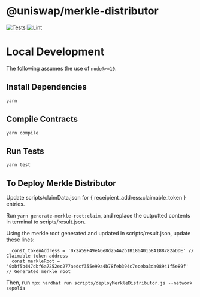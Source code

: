 # @uniswap/merkle-distributor

[![Tests](https://github.com/Uniswap/merkle-distributor/workflows/Tests/badge.svg)](https://github.com/Uniswap/merkle-distributor/actions?query=workflow%3ATests)
[![Lint](https://github.com/Uniswap/merkle-distributor/workflows/Lint/badge.svg)](https://github.com/Uniswap/merkle-distributor/actions?query=workflow%3ALint)

# Local Development

The following assumes the use of `node@>=10`.

## Install Dependencies

`yarn`

## Compile Contracts

`yarn compile`

## Run Tests

`yarn test`

## To Deploy Merkle Distributor

Update scripts/claimData.json for { receipient_address:claimable_token } entries.

Run `yarn generate-merkle-root:claim`, and replace the outputted contents in terminal to scripts/result.json.

Using the merkle root generated and updated in scripts/result.json, update these lines:

```
  const tokenAddress = '0x2a59F49eA6e8d254A2b1B18640158A188782aDDE' // Claimable token address
  const merkleRoot = '0xbf5b447dbf6a7252ec277aedcf355e99a4b78feb394c7eceba3da08941f5e89f' // Generated merkle root
```

Then, run `npx hardhat run scripts/deployMerkleDistributor.js --network sepolia`
